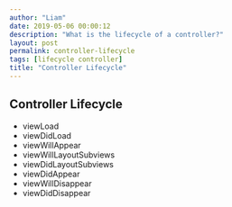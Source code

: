 ```yaml
---
author: "Liam"
date: 2019-05-06 00:00:12
description: "What is the lifecycle of a controller?"
layout: post
permalink: controller-lifecycle
tags: [lifecycle controller]
title: "Controller Lifecycle"
---
```


## Controller Lifecycle

- viewLoad
- viewDidLoad
- viewWillAppear
- viewWillLayoutSubviews
- viewDidLayoutSubviews
- viewDidAppear
- viewWillDisappear
- viewDidDisappear
